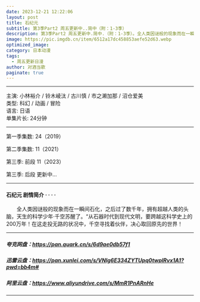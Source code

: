 ```yaml
---
date: 2023-12-21 12:22:06
layout: post
title: 石纪元
subtitle: 第3季Part2 周五更新中..简中（附：1-3季）
description: 第3季Part2 周五更新中.简中.（附：1-3季）。全人类因谜般的现象而在一瞬间石化，之后过了数千年，拥有超越人类的头脑，天生的科学少年·千空苏醒了...
image: https://pic.imgdb.cn/item/6512a17dc458853aefe52d63.webp
optimized_image: 
category: 日本动漫
tags:
  - 周五更新日漫
author: 对酒当歌
paginate: true
---
```


---

主演: 小林裕介 / 铃木崚汰 / 古川慎 / 市之濑加那 / 沼仓爱美  
类型: 科幻 / 动画 / 冒险  
语言: 日语  
单集片长: 24分钟  

---

第一季集数: 24（2019）

第二季集数: 11（2021）

第三季: 前段 11（2023）

第三季: 后段 更新中...

---

#### 石纪元 剧情简介 · · · ·

　　全人类因谜般的现象而在一瞬间石化，之后过了数千年，拥有超越人类的头脑，天生的科学少年·千空苏醒了。“从石器时代到现代文明，要跨越这科学史上的200万年！在这走投无路的状况中，千空寻找着伙伴，决心取回原先的世界！

---

##### 夸克网盘：<https://pan.quark.cn/s/6d9ae0db57f1>

##### 迅雷云盘：<https://pan.xunlei.com/s/VNlg6E334ZYTUpq0twplRvx1A1?pwd=bb4m#>

##### 阿里云盘：<https://www.aliyundrive.com/s/MmR1PnARnHe>

---
